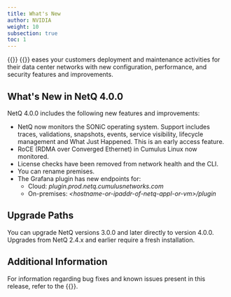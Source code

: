 ```yaml
---
title: What's New
author: NVIDIA
weight: 10
subsection: true
toc: 1
---
```


{{<product>}} {{<version>}} eases your customers deployment and maintenance activities for their data center networks with new configuration, performance, and security features and improvements.

## What's New in NetQ 4.0.0

NetQ 4.0.0 includes the following new features and improvements:

- NetQ now monitors the SONiC operating system. Support includes traces, validations, snapshots, events, service visibility, lifecycle management and What Just Happened. This is an early access feature.
- RoCE (RDMA over Converged Ethernet) in Cumulus Linux now monitored.
- License checks have been removed from network health and the CLI.
- You can rename premises.
- The Grafana plugin has new endpoints for:
  - Cloud: *plugin.prod.netq.cumulusnetworks.com*
  - On-premises: *\<hostname-or-ipaddr-of-netq-appl-or-vm\>/plugin*
    

## Upgrade Paths

You can upgrade NetQ versions 3.0.0 and later directly to version 4.0.0. Upgrades from NetQ 2.4.x and earlier require a fresh installation.

## Additional Information

For information regarding bug fixes and known issues present in this release, refer to the {{<link title="NVIDIA Cumulus NetQ 4.0 Release Notes" text="release notes">}}.
